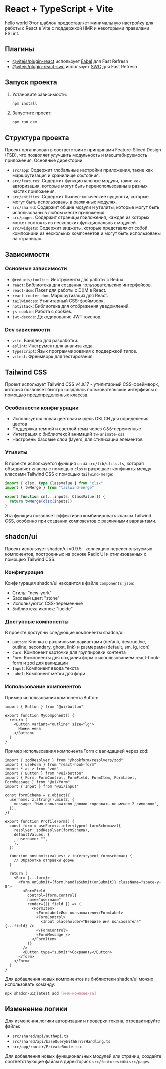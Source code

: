 # React + TypeScript + Vite

hello world
Этот шаблон предоставляет минимальную настройку для работы с React в Vite с поддержкой HMR и некоторыми правилами ESLint.

## Плагины

- [@vitejs/plugin-react](https://github.com/vitejs/vite-plugin-react/blob/main/packages/plugin-react/README.md) использует [Babel](https://babeljs.io/) для Fast Refresh
- [@vitejs/plugin-react-swc](https://github.com/vitejs/vite-plugin-react-swc) использует [SWC](https://swc.rs/) для Fast Refresh

## Запуск проекта

1. Установите зависимости:
   ```bash
   npm install
   ```

2. Запустите проект:
   ```bash
   npm run dev
   ```

## Структура проекта

Проект организован в соответствии с принципами Feature-Sliced Design (FSD), что позволяет улучшить модульность и масштабируемость приложения. Основные директории:

- `src/app`: Содержит глобальные настройки приложения, такие как маршрутизация и хранилище состояния.
- `src/features`: Содержит функциональные модули, такие как авторизация, которые могут быть переиспользованы в разных частях приложения.
- `src/entities`: Содержит бизнес-логические сущности, которые могут быть использованы в различных модулях.
- `src/shared`: Содержит общие модули и утилиты, которые могут быть использованы в любом месте приложения.
- `src/pages`: Содержит страницы приложения, каждая из которых может состоять из нескольких функциональных модулей.
- `src/widgets`: Содержит виджеты, которые представляют собой композиции из нескольких компонентов и могут быть использованы на страницах.

## Зависимости

### Основные зависимости

- `@reduxjs/toolkit`: Инструменты для работы с Redux.
- `react`: Библиотека для создания пользовательских интерфейсов.
- `react-dom`: Пакет для работы с DOM в React.
- `react-router-dom`: Маршрутизация для React.
- `tailwindcss`: Утилитарный CSS-фреймворк.
- `notistack`: Библиотека для отображения уведомлений.
- `js-cookie`: Работа с cookies.
- `jwt-decode`: Декодирование JWT токенов.

### Dev зависимости

- `vite`: Бандлер для разработки.
- `eslint`: Инструмент для анализа кода.
- `typescript`: Язык программирования с поддержкой типов.
- `vitest`: Фреймворк для тестирования.

## Tailwind CSS

Проект использует Tailwind CSS v4.0.17 - утилитарный CSS-фреймворк, который позволяет быстро создавать пользовательские интерфейсы с помощью предопределенных классов.

### Особенности конфигурации

- Используется новая цветовая модель OKLCH для определения цветов
- Поддержка темной и светлой темы через CSS-переменные
- Интеграция с библиотекой анимаций `tw-animate-css`
- Настроены базовые слои (layers) для стилизации элементов

### Утилиты

В проекте используется функция `cn` из `src/lib/utils.ts`, которая объединяет классы с помощью `clsx` и разрешает конфликты между классами Tailwind CSS с помощью `tailwind-merge`:

```typescript
import { clsx, type ClassValue } from "clsx"
import { twMerge } from "tailwind-merge"

export function cn(...inputs: ClassValue[]) {
  return twMerge(clsx(inputs))
}
```

Эта функция позволяет эффективно комбинировать классы Tailwind CSS, особенно при создании компонентов с различными вариантами.

## shadcn/ui

Проект использует shadcn/ui v0.9.5 - коллекцию переиспользуемых компонентов, построенных на основе Radix UI и стилизованных с помощью Tailwind CSS.

### Конфигурация

Конфигурация shadcn/ui находится в файле `components.json`:

- Стиль: "new-york"
- Базовый цвет: "stone"
- Используются CSS-переменные
- Библиотека иконок: "lucide"

### Доступные компоненты

В проекте доступны следующие компоненты shadcn/ui:

- `Button`: Кнопка с различными вариантами (default, destructive, outline, secondary, ghost, link) и размерами (default, sm, lg, icon)
- `Card`: Компонент карточки для группировки контента
- `Form`: Компоненты для создания форм с использованием react-hook-form и zod для валидации
- `Input`: Компонент ввода текста
- `Label`: Компонент метки для форм

### Использование компонентов

Пример использования компонента Button:

```tsx
import { Button } from "@ui/button"

export function MyComponent() {
  return (
    <Button variant="outline" size="lg">
      Нажми меня
    </Button>
  )
}
```

Пример использования компонента Form с валидацией через zod:

```tsx
import { zodResolver } from "@hookform/resolvers/zod"
import { useForm } from "react-hook-form"
import * as z from "zod"
import { Button } from "@ui/button"
import { Form, FormControl, FormField, FormItem, FormLabel, FormMessage } from "@ui/form"
import { Input } from "@ui/input"

const formSchema = z.object({
  username: z.string().min(2, {
    message: "Имя пользователя должно содержать не менее 2 символов",
  }),
})

export function ProfileForm() {
  const form = useForm<z.infer<typeof formSchema>>({
    resolver: zodResolver(formSchema),
    defaultValues: {
      username: "",
    },
  })

  function onSubmit(values: z.infer<typeof formSchema>) {
    // Обработка отправки формы
  }

  return (
    <Form {...form}>
      <form onSubmit={form.handleSubmit(onSubmit)} className="space-y-8">
        <FormField
          control={form.control}
          name="username"
          render={({ field }) => (
            <FormItem>
              <FormLabel>Имя пользователя</FormLabel>
              <FormControl>
                <Input placeholder="Введите имя пользователя" {...field} />
              </FormControl>
              <FormMessage />
            </FormItem>
          )}
        />
        <Button type="submit">Сохранить</Button>
      </form>
    </Form>
  )
}
```

Для добавления новых компонентов из библиотеки shadcn/ui можно использовать команду:

```bash
npx shadcn-ui@latest add [имя-компонента]
```

## Изменение логики

Для изменения логики авторизации и проверки токена, отредактируйте файлы:

- `src/shared/api/authApi.ts`
- `src/shared/api/baseQueryWithErrorHandling.ts`
- `src/app/router/PrivateRoute.tsx`

Для добавления новых функциональных модулей или страниц, создайте соответствующие файлы в директориях `src/features` или `src/pages`.
